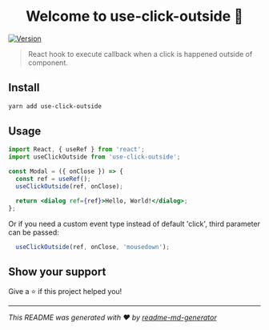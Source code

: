 <h1 align="center">Welcome to use-click-outside 👋</h1>
<p>
  <a href="https://www.npmjs.com/package/use-click-outside">
    <img alt="Version" src="https://img.shields.io/npm/v/use-click-outside.svg">
  </a>
</p>

> React hook to execute callback when a click is happened outside of component.

## Install

```sh
yarn add use-click-outside
```

## Usage

```jsx
import React, { useRef } from 'react';
import useClickOutside from 'use-click-outside';

const Modal = ({ onClose }) => {
  const ref = useRef();
  useClickOutside(ref, onClose);

  return <dialog ref={ref}>Hello, World!</dialog>;
};
```

Or if you need a custom event type instead of default 'click', third parameter can be passed:

```js
  useClickOutside(ref, onClose, 'mousedown');
```

## Show your support

Give a ⭐️ if this project helped you!

***
_This README was generated with ❤️ by [readme-md-generator](https://github.com/kefranabg/readme-md-generator)_
